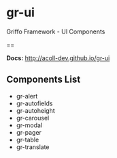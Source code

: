 
# gr-ui
Griffo Framework - UI Components

==

**Docs:** http://acoll-dev.github.io/gr-ui

## Components List

- gr-alert
- gr-autofields
- gr-autoheight
- gr-carousel
- gr-modal
- gr-pager
- gr-table
- gr-translate
